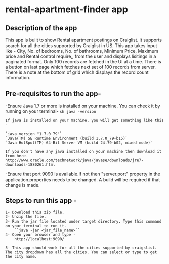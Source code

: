 rental-apartment-finder app
==============

## Description of the app
This app is built to show Rental apartment postings on Craiglist.
It supports search for all the cities supported by Craiglist in US.
This app takes input like - City, No. of bedrooms, No. of bathrooms, Minimum Price, Maximum price and Rental control require,, from the user
and displays lisitings in a paginated format.
Only 100 records are fetched in the UI at a time.
There is a button on last page which fetches next set of 100 records from server.  
There is a note at the bottom of grid which displays the record count information.

## Pre-requisites to run the app- 
-Ensure Java 1.7 or more is installed on your machine.
	You can check it by running on your terminal-
	```sh
	java -version
	```

	If java is installed on your machine, you will get something like this -

	`java version "1.7.0_79"`
	`Java(TM) SE Runtime Environment (build 1.7.0_79-b15)`
	`Java HotSpot(TM) 64-Bit Server VM (build 24.79-b02, mixed mode)`
	
	If you don't have any java installed on your machine then download it from here-
	http://www.oracle.com/technetwork/java/javase/downloads/jre7-downloads-1880261.html

-Ensure that port 9090 is available.If not then "server.port" property in the application.properties needs to be changed. A build will be required if that change is made.


## Steps to run this app -

	1- Download this zip file.
	2- Unzip the file.
	3- Run the jar file located under target directory. Type this command on your terminal to run it-
		``java -jar <jar_file_name>``
	4- Open your browser and type -
		http://localhost:9090/

	5- This app should work for all the cities supported by craigslist. The city dropdown has all the cities. You can select or type to get the city name.

